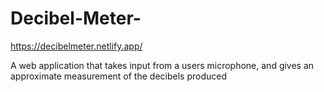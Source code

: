 # Decibel-Meter-
https://decibelmeter.netlify.app/

A web application that takes input from a users microphone, and gives an approximate measurement of the decibels produced
